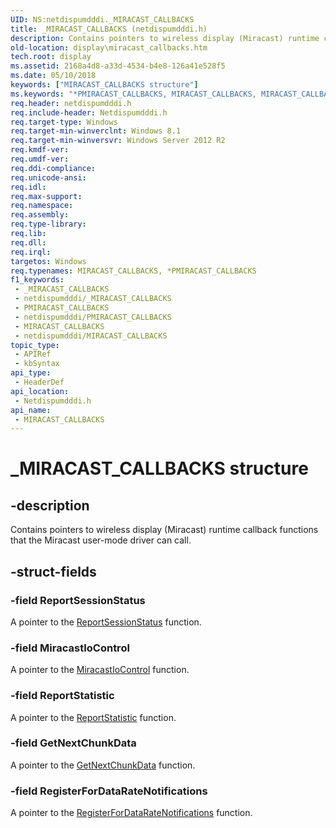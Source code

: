 ```yaml
---
UID: NS:netdispumdddi._MIRACAST_CALLBACKS
title: _MIRACAST_CALLBACKS (netdispumdddi.h)
description: Contains pointers to wireless display (Miracast) runtime callback functions that the Miracast user-mode driver can call.
old-location: display\miracast_callbacks.htm
tech.root: display
ms.assetid: 2168a4d8-a33d-4534-b4e8-126a41e528f5
ms.date: 05/10/2018
keywords: ["MIRACAST_CALLBACKS structure"]
ms.keywords: "*PMIRACAST_CALLBACKS, MIRACAST_CALLBACKS, MIRACAST_CALLBACKS structure [Display Devices], PMIRACAST_CALLBACKS, PMIRACAST_CALLBACKS structure pointer [Display Devices], _MIRACAST_CALLBACKS, display.miracast_callbacks, netdispumdddi/MIRACAST_CALLBACKS, netdispumdddi/PMIRACAST_CALLBACKS"
req.header: netdispumdddi.h
req.include-header: Netdispumdddi.h
req.target-type: Windows
req.target-min-winverclnt: Windows 8.1
req.target-min-winversvr: Windows Server 2012 R2
req.kmdf-ver: 
req.umdf-ver: 
req.ddi-compliance: 
req.unicode-ansi: 
req.idl: 
req.max-support: 
req.namespace: 
req.assembly: 
req.type-library: 
req.lib: 
req.dll: 
req.irql: 
targetos: Windows
req.typenames: MIRACAST_CALLBACKS, *PMIRACAST_CALLBACKS
f1_keywords:
 - _MIRACAST_CALLBACKS
 - netdispumdddi/_MIRACAST_CALLBACKS
 - PMIRACAST_CALLBACKS
 - netdispumdddi/PMIRACAST_CALLBACKS
 - MIRACAST_CALLBACKS
 - netdispumdddi/MIRACAST_CALLBACKS
topic_type:
 - APIRef
 - kbSyntax
api_type:
 - HeaderDef
api_location:
 - Netdispumdddi.h
api_name:
 - MIRACAST_CALLBACKS
---
```


# _MIRACAST_CALLBACKS structure


## -description

Contains pointers to wireless display (Miracast) runtime callback functions that the Miracast user-mode driver can call.

## -struct-fields

### -field ReportSessionStatus

A pointer to the <a href="/windows-hardware/drivers/ddi/netdispumdddi/nc-netdispumdddi-pfn_report_session_status">ReportSessionStatus</a>   function.

### -field MiracastIoControl

A pointer to the <a href="/windows-hardware/drivers/ddi/netdispumdddi/nc-netdispumdddi-pfn_miracast_io_control">MiracastIoControl</a>   function.

### -field ReportStatistic

A pointer to the    <a href="/windows-hardware/drivers/ddi/netdispumdddi/nc-netdispumdddi-pfn_report_statistic">ReportStatistic</a> function.

### -field GetNextChunkData

A pointer to the <a href="/windows-hardware/drivers/ddi/netdispumdddi/nc-netdispumdddi-pfn_get_next_chunk_data">GetNextChunkData</a>    function.

### -field RegisterForDataRateNotifications

A pointer to the <a href="/windows-hardware/drivers/ddi/netdispumdddi/nc-netdispumdddi-pfn_register_datarate_notifications">RegisterForDataRateNotifications</a>    function.